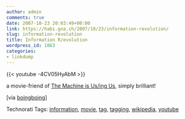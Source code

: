 ```yaml
---
author: admin
comments: true
date: 2007-10-23 20:03:49+00:00
link: https://habi.gna.ch/2007/10/23/information-revolution/
slug: information-revolution
title: Information R/evolution
wordpress_id: 1063
categories:
- linkdump
---
```


{{< youtube -4CV05HyAbM >}}

a movie-friend of [The Machine is Us/ing Us](https://youtube.com/watch?v=NLlGopyXT_g), simply brilliant!

[via [boingboing](https://boingboing.net/2007/10/22/information-revoluti.html)]

Technorati Tags: [information](http://www.technorati.com/tag/information), [movie](http://www.technorati.com/tag/movie), [tag](http://www.technorati.com/tag/tag), [tagging](http://www.technorati.com/tag/tagging), [wikipedia](http://www.technorati.com/tag/wikipedia), [youtube](http://www.technorati.com/tag/youtube)
